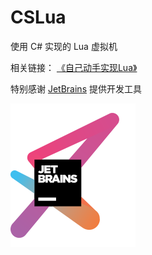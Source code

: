 # CSLua

使用 C# 实现的 Lua 虚拟机

相关链接： [《自己动手实现Lua》](https://github.com/zxh0/luago-book)

特别感谢 [JetBrains](https://www.jetbrains.com/) 提供开发工具

![](./imgs/jetbrains-log.png)